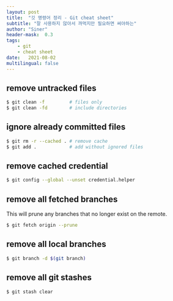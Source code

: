 ```yaml
---
layout: post
title:  "깃 명령어 정리 - Git cheat sheet"
subtitle: "잘 사용하지 않아서 까먹지만 필요하면 써야하는"
author: "Siner"
header-mask:  0.3
tags:
    - git
    - cheat sheet
date:   2021-08-02
multilingual: false
---
```


## remove untracked files

```bash
$ git clean -f         # files only
$ git clean -fd        # include directories
```

## ignore already committed files 
```bash
$ git rm -r --cached . # remove cache
$ git add .            # add without ignored files
```

## remove cached credential
```bash
$ git config --global --unset credential.helper
```
## remove all fetched branches
This will prune any branches that no longer exist on the remote.

```bash
$ git fetch origin --prune
```

## remove all local branches
```bash
$ git branch -d $(git branch)
```

## remove all git stashes
```bash
$ git stash clear
```
